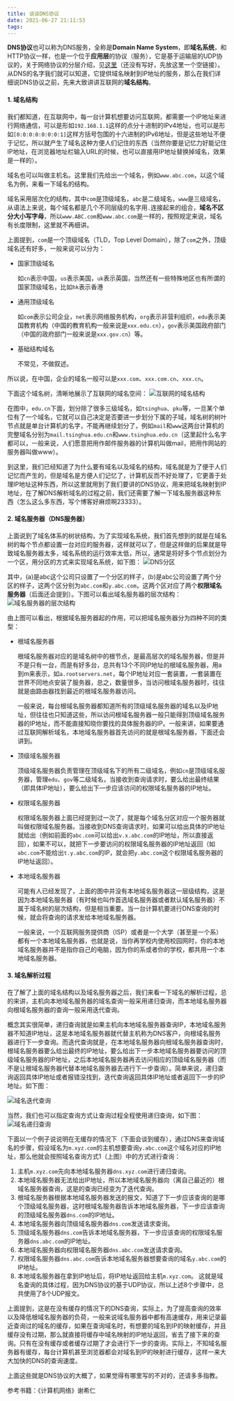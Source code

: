 ```yaml
---
title: 谈谈DNS协议
date: 2021-06-27 21:11:53
tags:
---
```

**DNS协议**也可以称为DNS服务，全称是**Domain Name System**，即**域名系统**，和HTTP协议一样，也是一个位于**应用层**的协议（服务），它是基于运输层的UDP协议的，关于网络协议的分层介绍，见[这里]()（还没有写好，先放这里一个空链接）。
从DNS的名字我们就可以知道，它提供域名映射到IP地址的服务，那么在我们详细说DNS协议之前，先来大致讲讲互联网的**域名结构**。

#### 1. 域名结构
我们都知道，在互联网中，每一台计算机想要访问互联网，都需要一个IP地址来进行网络通信，可以是形如`192.168.1.1`这样的点分十进制的IPv4地址，也可以是形如`[0:0:0:0:0:0:0:1]`这样方括号包围的十六进制的IPv6地址，但是这些地址不便于记忆，所以就产生了域名这种方便人们记住的东西（当然你要是记忆力好能记住IP地址，在浏览器地址栏输入URL的时候，也可以直接用IP地址替换掉域名，效果是一样的）。

域名也可以叫做主机名。这里我们先给出一个域名，例如`www.abc.com`，以这个域名为例，来看一下域名的结构。

域名采用层次化的结构，其中`com`是顶级域名，`abc`是二级域名，`www`是三级域名，从语法上来说，每个域名都是几个不同层级的名字用`.`连接起来的组合，**域名不区分大小写字母**，所以`www.ABC.com`和`www.abc.com`是一样的，按照规定来说，域名有长度限制，这里就不再细讲。

上面提到，`com`是一个顶级域名（TLD，Top Level Domain），除了`com`之外，顶级域名还有好多，一般来说可以分为：
- 国家顶级域名

    如`cn`表示中国，`us`表示美国，`uk`表示英国，当然还有一些特殊地区也有所谓的国家顶级域名，比如`hk`表示香港
    
- 通用顶级域名

    如`com`表示公司企业，`net`表示网络服务机构，`org`表示非营利组织，`edu`表示美国教育机构（中国的教育机构一般来说是`xxx.edu.cn`），`gov`表示美国政府部门（中国的政府部门一般来说是`xxx.gov.cn`）等。
    
- 基础结构域名

    不常见，不做叙述。

所以说，在中国，企业的域名一般可以是`xxx.com`、`xxx.com.cn`、`xxx.cn`。

下面这个域名树，清晰地展示了互联网的域名空间：
![互联网的域名结构](https://my-cos-1254464911.cos.ap-guangzhou.myqcloud.com/%E4%BA%92%E8%81%94%E7%BD%91%E7%9A%84%E5%9F%9F%E5%90%8D%E7%BB%93%E6%9E%84.png)



在图中，`edu.cn`下面，划分除了很多三级域名，如`tsinghua`、`pku`等，一旦某个单位有了一个域名，它就可以自己决定是否要进一步划分下属的子域，域名树的树叶节点就是单台计算机的名字，不能再继续划分了，例如`mail`和`www`这两台计算机的完整域名分别为`mail.tsinghua.edu.cn`和`www.tsinghua.edu.cn`（这里起什么名字都可以，一般来说，人们愿意把用作邮件服务器的计算机叫做mail，把用作网站的服务器叫做www）。

到这里，我们已经知道了为什么要有域名以及域名的结构，域名就是为了便于人们记忆而产生的，但是域名是方便人们记忆了，计算机反而不好处理了，它更善于处理IP地址这种东西，所以这里就用到了我们要讲的DNS协议，用来把域名映射到IP地址，在了解DNS解析域名的过程之前，我们还需要了解一下域名服务器这种东西（怎么这么多东西，写个博客好麻烦啊23333）。

#### 2. 域名服务器（DNS服务器）
上面说到了域名体系的树状结构，为了实现域名系统，我们首先想到的就是在域名树的每个节点都设置一台对应的服务器，这样就可以了，但是这样做的后果就是导致域名服务器太多，域名系统的运行效率太低，所以，通常是将好多个节点划分为一个区，用分区的方式来实现域名系统，如下图：
![DNS分区](https://my-cos-1254464911.cos.ap-guangzhou.myqcloud.com/DNS%E5%88%86%E5%8C%BA.png)


其中，(a)是abc这个公司只设置了一个分区的样子，(b)是abc公司设置了两个分区的样子，这两个区分别为`abc.com`和`y.abc.com`，这两个区对应了两个**权限域名服务器**（后面还会提到）。下图可以看出域名服务器的层次结构：
![域名服务器的层次结构](https://my-cos-1254464911.cos.ap-guangzhou.myqcloud.com/%E5%9F%9F%E5%90%8D%E6%9C%8D%E5%8A%A1%E5%99%A8%E7%9A%84%E5%B1%82%E6%AC%A1%E7%BB%93%E6%9E%84.png)



由上图可以看出，根据域名服务器起的作用，可以把域名服务器分为四种不同的类型：
- 根域名服务器

    根域名服务器对应的是域名树中的根节点，是最高层次的域名服务器，但是并不是只有一台，而是有好多台，总共有13个不同IP地址的根域名服务器，用a到m来表示，如`a.rootservers.net`，每个IP地址对应一套装置，一套装置在世界不同地点安装了服务器，总之，数量很多，当访问根域名服务器时，往往就是由路由器找到最近的根域名服务器访问。

    一般来说，每台根域名服务器都知道所有的顶级域名服务器的域名以及IP地址，但往往也只知道这些，所以访问根域名服务器一般只能得到顶级域名服务器的IP地址，而不能直接知晓你要找的具体服务器的IP。一般来讲，如果要通过互联网解析域名，本地域名服务器首先访问的就是根域名服务器，下面还会讲到。
    
- 顶级域名服务器

    顶级域名服务器负责管理在顶级域名下的所有二级域名，例如`cn`是顶级域名服务器，管理`edu`、`gov`等二级域名，当接收到查询请求时，要么给出最终结果（即具体IP地址），要么给出下一步应该访问的权限域名服务器的IP地址。
    
- 权限域名服务器

    权限域名服务器上面已经提到过一次了，就是每个域名分区对应一个服务器就叫做权限域名服务器。当接收到DNS查询请求时，如果可以给出具体的IP地址就给出（例如前面的`abc.com`可以给出`v.x.abc.com`的IP地址，所以直接返回），如果不可以，就把下一步要访问的权限域名服务器的IP地址返回（如`abc.com`不能给出`t.y.abc.com`的IP，就会把`y.abc.com`这个权限域名服务器的IP地址返回）。

- 本地域名服务器

    可能有人已经发现了，上面的图中并没有本地域名服务器这一层级结构，这是因为本地域名服务器（有时候也叫作首选域名服务器或者默认域名服务器）不属于域名树的层次结构，但是相当重要。当一台计算机要进行DNS查询的时候，就会将查询的请求发给本地域名服务器。
    
    一般来说，一个互联网服务提供商（ISP）或者是一个大学（甚至是一个系）都有一个本地域名服务器，也就是说，当你再学校内使用校园网时，你的本地域名服务器并不是指你自己的电脑，因为你的系或者你的学校，都共用一个本地域名服务器。

#### 3. 域名解析过程    
在了解了上面的域名结构以及域名服务器之后，我们来看一下域名的解析过程，总的来讲，主机向本地域名服务器的域名查询一般采用递归查询，而本地域名服务器向根域名服务器的查询一般采用迭代查询。

概念其实很简单，递归查询就是如果主机向本地域名服务器查询IP，本地域名服务器不知道IP地址，这是本地域名服务器就代替主机称为DNS客户，向根域名服务器进行下一步查询。而迭代查询就是，在本地域名服务器向根域名服务器查询时，根域名服务器要么给出最终的IP地址，要么给出下一步本地域名服务器要访问的顶级域名服务器的IP地址，之后本地域名服务器再去访问相应的顶级域名服务器（而不是让根域名服务器代替本地域名服务器去进行下一步查询）。简单来说，递归查询返回具体IP地址或者报错没找到，迭代查询返回具体IP地址或者返回下一步的IP地址。如下图：

![域名迭代查询](https://my-cos-1254464911.cos.ap-guangzhou.myqcloud.com/%E5%9F%9F%E5%90%8D%E8%BF%AD%E4%BB%A3%E6%9F%A5%E8%AF%A2.jpg)



当然，我们也可以指定查询方式让查询过程全程使用递归查询，如下图：
![域名递归查询](https://my-cos-1254464911.cos.ap-guangzhou.myqcloud.com/%E5%9F%9F%E5%90%8D%E9%80%92%E5%BD%92%E6%9F%A5%E8%AF%A2.jpg)


下面以一个例子说说明在无缓存的情况下（下面会谈到缓存），通过DNS来查询域名的步骤，假设域名为`m.xyz.com`的主机想要查询`y.abc.com`这个域名对应的IP地址，那么他就会按照域名查询方式1（上图）中的方式进行查询：
1. 主机`m.xyz.com`先向本地域名服务器`dns.xyz.com`进行递归查询。
2. 本地域名服务器无法给出IP地址，所以本地域名服务器向（离自己最近的）根域名服务器查询，这是的查询已经变为了迭代查询。
3. 根域名服务器根据本地域名服务器发送的报文，知道了下一步应该查询的是哪个顶级域名服务器，这时根域名服务器告诉本地域名服务器，下一步应该查询的顶级域名服务器`dns.com`的IP地址。
4. 本地域名服务器向顶级域名服务器`dns.com`发送请求查询。
5. 顶级域名服务器`dns.com`告诉本地域名服务器，下一步应该查询的权限域名服务器`dns.abc.com`的IP地址。
6. 本地域名服务器向权限域名服务器`dns.abc.com`发送请求查询。
7. 权限域名服务器`dns.abc.com`告诉本地域名服务器想要查询的域名`y.abc.com`的IP地址。
8. 本地域名服务器在拿到IP地址后，将IP地址返回给主机`m.xyz.com`。
这就是域名查询的具体过程，因为DNS协议的基于UDP协议，所以上述8个步骤中，总共使用了8个UDP报文。

上面提到，这是在没有缓存的情况下的DNS查询，实际上，为了提高查询的效率以及降低根域名服务器的负荷，一般来说域名服务器中都有高速缓存，用来记录最近查询过的域名的缓存，如果在查询域名时，有想要的域名到IP的映射缓存，并且缓存没有过期，那么就直接将缓存中域名映射的IP地址返回，省去了接下来的查询。只有在没有缓存或者缓存过期了才会进行下一步的查询。实际上，不知域名服务器有缓存，每台计算机甚至浏览器都会对域名到IP的映射进行缓存，这样一来大大加快的DNS的查询速度。

上面这些就是DNS协议的大概了，如果觉得有哪里写的不对的，还请多多指教。

参考书籍：《计算机网络》谢希仁